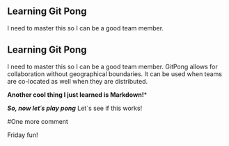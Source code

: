 ## Learning Git Pong
I need to master this so I can be a good team member.

## Learning Git Pong 
I need to master this so I can be a good team member. GitPong allows for collaboration without geographical boundaries. It can be used when teams are co-located as well when they are distributed. 

**Another cool thing I just learned is Markdown!***

***So, now let´s play pong***
Let´s see if this works!

#One more comment

Friday fun!